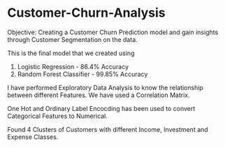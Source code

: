 # Customer-Churn-Analysis

Objective: Creating a Customer Churn Prediction model and gain insights through Customer Segmentation on the data.

This is the final model that we created using 
1. Logistic Regression - 86.4% Accuracy
2. Random Forest Classifier - 99.85% Accuracy

I have performed Exploratory Data Analysis to know the relationship between different Features. We have used a Correlation Matrix.

One Hot and Ordinary Label Encocding has been used to convert Categorical Features to Numerical.

Found 4 Clusters of Customers with different Income, Investment and Expense Classes.
